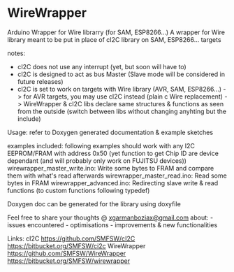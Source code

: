 # WireWrapper
Arduino Wrapper for Wire librarry (for SAM, ESP8266...)
A wrapper for Wire library meant to be put in place of cI2C library on SAM, ESP8266... targets

notes:
- cI2C does not use any interrupt (yet, but soon will have to)
- cI2C is designed to act as bus Master (Slave mode will be considered in future releases)
- cI2C is set to work on targets with Wire library (AVR, SAM, ESP8266...)
    -> for AVR targets, you may use cI2C instead (plain c Wire replacement)
    -> WireWrapper & cI2C libs declare same structures & functions as seen from the outside
       (switch between libs without changing anyhting but the include)

Usage: 
refer to Doxygen generated documentation & example sketches

examples included:
following examples should work with any I2C EEPROM/FRAM with address 0x50
(yet function to get Chip ID are device dependant (and will probably only work on FUJITSU devices))
wirewrapper_master_write.ino: Write some bytes to FRAM and compare them with what's read afterwards
wirewrapper_master_read.ino: Read some bytes in FRAM
wirewrapper_advanced.ino: Redirecting slave write & read functions (to custom functions following typedef)


Doxygen doc can be generated for the library using doxyfile

Feel free to share your thoughts @ xgarmanboziax@gmail.com about:
    - issues encountered
    - optimisations
    - improvements & new functionalities


Links:
cI2C
    https://github.com/SMFSW/cI2C
    https://bitbucket.org/SMFSW/ci2c
WireWrapper
    https://github.com/SMFSW/WireWrapper
    https://bitbucket.org/SMFSW/wirewrapper
